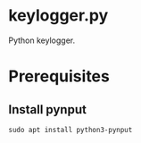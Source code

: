 # keylogger.py

Python keylogger.

# Prerequisites
## Install pynput
``` 
sudo apt install python3-pynput
``` 
